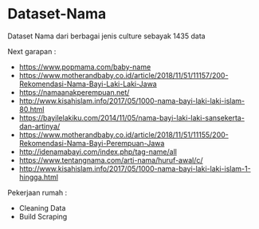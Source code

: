 # Dataset-Nama
Dataset Nama dari berbagai jenis culture sebayak 1435 data 

Next garapan :  
- https://www.popmama.com/baby-name
- https://www.motherandbaby.co.id/article/2018/11/51/11157/200-Rekomendasi-Nama-Bayi-Laki-Laki-Jawa
- https://namaanakperempuan.net/
- http://www.kisahislam.info/2017/05/1000-nama-bayi-laki-laki-islam-80.html
- https://bayilelakiku.com/2014/11/05/nama-bayi-laki-laki-sansekerta-dan-artinya/
- https://www.motherandbaby.co.id/article/2018/11/51/11155/200-Rekomendasi-Nama-Bayi-Perempuan-Jawa
- http://idenamabayi.com/index.php/tag-name/all
- https://www.tentangnama.com/arti-nama/huruf-awal/c/
- http://www.kisahislam.info/2017/05/1000-nama-bayi-laki-laki-islam-1-hingga.html

Pekerjaan rumah :
- Cleaning Data
- Build Scraping
